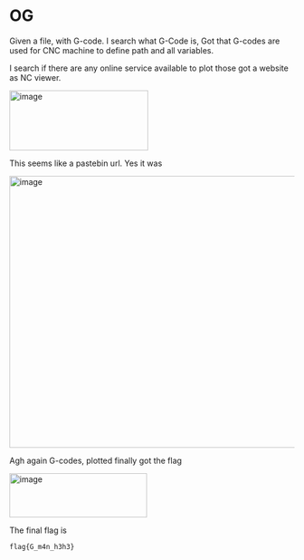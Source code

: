 # OG

Given a file, with G-code.
I search what G-Code is, Got that G-codes are used for CNC machine to define path and all variables.

I search if there are any online service available to plot those got a website as NC viewer.

<img width="245" height="106" alt="image" src="https://github.com/user-attachments/assets/b323f08f-137b-4f3e-913a-96fbedb7524e" />

This seems like a pastebin url. Yes it was

<img width="1012" height="480" alt="image" src="https://github.com/user-attachments/assets/f101404e-fe72-4dff-8ab0-f459a078b3d7" />

Agh again G-codes, plotted finally got the flag

<img width="243" height="78" alt="image" src="https://github.com/user-attachments/assets/76e7a5a8-3eea-4dc7-8d8b-18bfda1e3609" />

The final flag is
```bash
flag{G_m4n_h3h3}
```
